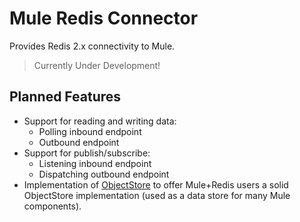 Mule Redis Connector
====================

Provides Redis 2.x connectivity to Mule.

> Currently Under Development!

Planned Features
----------------

- Support for reading and writing data:
  - Polling inbound endpoint
  - Outbound endpoint
- Support for publish/subscribe:
  - Listening inbound endpoint
  - Dispatching outbound endpoint
- Implementation of [ObjectStore](http://www.mulesoft.org/docs/site/current3/apidocs/index.html?org/mule/api/store/ObjectStore.html) to offer Mule+Redis users a solid ObjectStore implementation (used as a data store for many Mule components).


